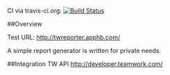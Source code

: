 CI via travis-ci.org:
[![Build Status](https://travis-ci.org/xtrmstep/TeamworkReporter.svg)](https://travis-ci.org/xtrmstep/TeamworkReporter)

##Overview

Test URL: http://twreporter.apphb.com/

A simple report generator is written for private needs.

##Integration
TW API http://developer.teamwork.com/
